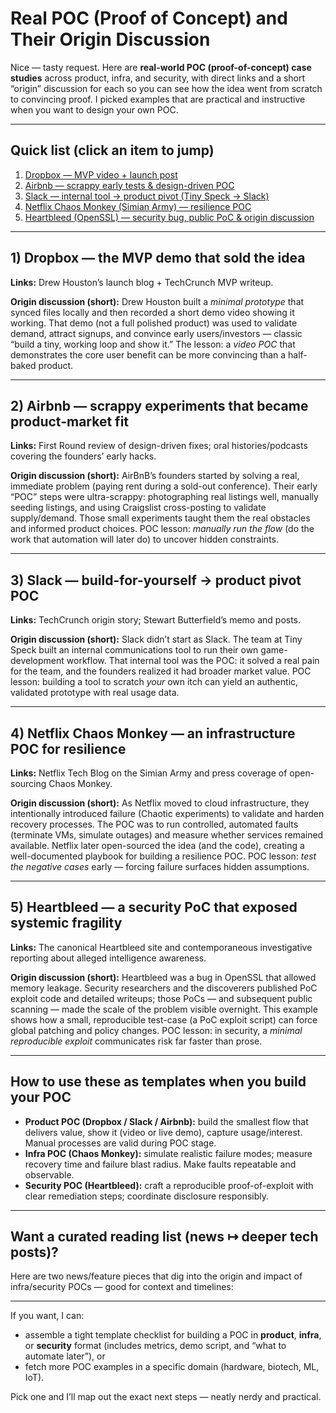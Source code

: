 # Real POC (Proof of Concept) and Their Origin Discussion

Nice — tasty request. Here are **real-world POC (proof-of-concept) case studies** across product, infra, and security, with direct links and a short “origin” discussion for each so you can see how the idea went from scratch to convincing proof. I picked examples that are practical and instructive when you want to design your own POC.

---

## Quick list (click an item to jump)

1. [Dropbox — MVP video + launch post](#1-dropbox--the-mvp-demo-that-sold-the-idea)
2. [Airbnb — scrappy early tests & design-driven POC](#2-airbnb--scrappy-experiments-that-became-product-market-fit)
3. [Slack — internal tool → product pivot (Tiny Speck → Slack)](#3-slack--build-for-yourself--product-pivot-poc)
4. [Netflix Chaos Monkey (Simian Army) — resilience POC](#4-netflix-chaos-monkey--an-infrastructure-poc-for-resilience)
5. [Heartbleed (OpenSSL) — security bug, public PoC & origin discussion](#5-heartbleed--a-security-poc-that-exposed-systemic-fragility)

---

## 1) Dropbox — the MVP demo that sold the idea

**Links:** Drew Houston’s launch blog + TechCrunch MVP writeup.   

**Origin discussion (short):** Drew Houston built a *minimal prototype* that synced files locally and then recorded a short demo video showing it working. That demo (not a full polished product) was used to validate demand, attract signups, and convince early users/investors — classic “build a tiny, working loop and show it.” The lesson: a *video POC* that demonstrates the core user benefit can be more convincing than a half-baked product. 

---

## 2) Airbnb — scrappy experiments that became product-market fit

**Links:** First Round review of design-driven fixes; oral histories/podcasts covering the founders’ early hacks.   

**Origin discussion (short):** AirBnB’s founders started by solving a real, immediate problem (paying rent during a sold-out conference). Their early “POC” steps were ultra-scrappy: photographing real listings well, manually seeding listings, and using Craigslist cross-posting to validate supply/demand. Those small experiments taught them the real obstacles and informed product choices. POC lesson: *manually run the flow* (do the work that automation will later do) to uncover hidden constraints. 

---

## 3) Slack — build-for-yourself → product pivot POC

**Links:** TechCrunch origin story; Stewart Butterfield’s memo and posts.   

**Origin discussion (short):** Slack didn’t start as Slack. The team at Tiny Speck built an internal communications tool to run their own game-development workflow. That internal tool was the POC: it solved a real pain for the team, and the founders realized it had broader market value. POC lesson: building a tool to scratch *your* own itch can yield an authentic, validated prototype with real usage data. 

---

## 4) Netflix Chaos Monkey — an infrastructure POC for resilience

**Links:** Netflix Tech Blog on the Simian Army and press coverage of open-sourcing Chaos Monkey.   

**Origin discussion (short):** As Netflix moved to cloud infrastructure, they intentionally introduced failure (Chaotic experiments) to validate and harden recovery processes. The POC was to run controlled, automated faults (terminate VMs, simulate outages) and measure whether services remained available. Netflix later open-sourced the idea (and the code), creating a well-documented playbook for building a resilience POC. POC lesson: *test the negative cases* early — forcing failure surfaces hidden assumptions. 

---

## 5) Heartbleed — a security PoC that exposed systemic fragility

**Links:** The canonical Heartbleed site and contemporaneous investigative reporting about alleged intelligence awareness.   

**Origin discussion (short):** Heartbleed was a bug in OpenSSL that allowed memory leakage. Security researchers and the discoverers published PoC exploit code and detailed writeups; those PoCs — and subsequent public scanning — made the scale of the problem visible overnight. This example shows how a small, reproducible test-case (a PoC exploit script) can force global patching and policy changes. POC lesson: in security, a *minimal reproducible exploit* communicates risk far faster than prose. 

---

## How to use these as templates when you build your POC

- **Product POC (Dropbox / Slack / Airbnb):** build the smallest flow that delivers value, show it (video or live demo), capture usage/interest. Manual processes are valid during POC stage.   
- **Infra POC (Chaos Monkey):** simulate realistic failure modes; measure recovery time and failure blast radius. Make faults repeatable and observable.   
- **Security POC (Heartbleed):** craft a reproducible proof-of-exploit with clear remediation steps; coordinate disclosure responsibly. 

---

## Want a curated reading list (news ↦ deeper tech posts)?

Here are two news/feature pieces that dig into the origin and impact of infra/security POCs — good for context and timelines:  


---

If you want, I can:
- assemble a tight template checklist for building a POC in **product**, **infra**, or **security** format (includes metrics, demo script, and “what to automate later”), or  
- fetch more POC examples in a specific domain (hardware, biotech, ML, IoT).  

Pick one and I’ll map out the exact next steps — neatly nerdy and practical.
```markdown
